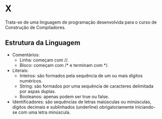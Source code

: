 # X
Trata-se de uma linguagem de programação desenvolvida para o curso de Construção de Compiladores.

## Estrutura da Linguagem
- Comentários:
  - Linha: começam com //.
  - Bloco: começam com /* e terminam com */.
- Literais:
  - Inteiros: são formados pela sequência de um ou mais dígitos numéricos.
  - String: são formados por uma sequência de caracteres delimitada por aspas duplas.
  - Booleanos: apenas podem ser true ou false.
- Identificadores: são sequências de letras maiúsculas ou minúsculas, dígitos decimais e sublinhados (underline) obrigatoriamente iniciando-se com uma letra minúscula.
